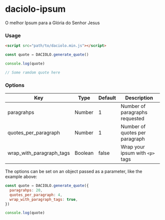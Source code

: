# daciolo-ipsum
O melhor Ipsum para a Glória do Senhor Jesus

### Usage
``` html
<script src="path/to/daciolo.min.js"></script>
```

``` javascript
const quote = DACIOLO.generate_quote()

console.log(quote)

// Some ramdom quote here
```

### Options

Key | Type | Default | Description
--- | --- | --- | ---
paragrahps | Number | 1 | Number of paragraphs requested
quotes_per_paragraph | Number | 1 | Number of quotes per paragraph
wrap_with_paragraph_tags | Boolean | false | Wrap your ipsum with `<p>` tags

The options can be set on an object passed as a parameter, like the example above:

``` javascript
const quote = DACIOLO.generate_quote({
  paragrahps: 20,
  quotes_per_paragraph: 4,
  wrap_with_paragraph_tags: true,
})

console.log(quote)
```
